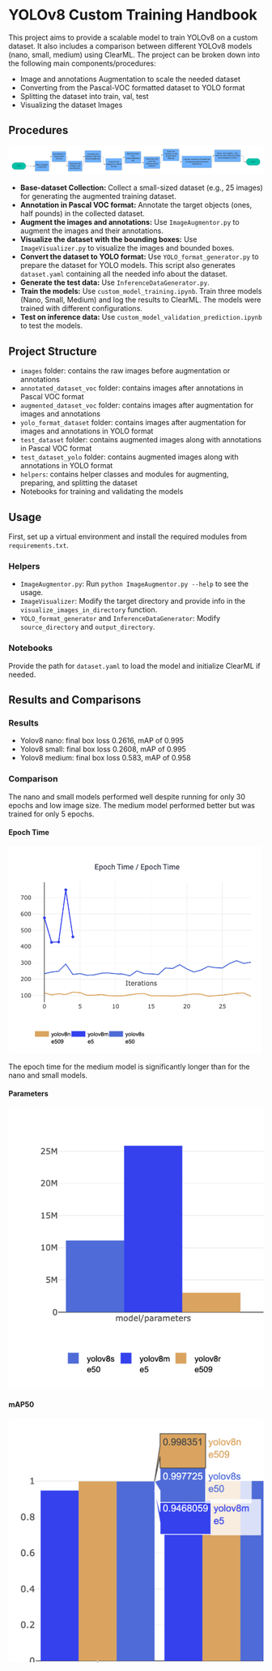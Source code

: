 # YOLOv8 Custom Training Handbook

This project aims to provide a scalable model to train YOLOv8 on a custom dataset. It also includes a comparison between different YOLOv8 models (nano, small, medium) using ClearML. The project can be broken down into the following main components/procedures:

- Image and annotations Augmentation to scale the needed dataset
- Converting from the Pascal-VOC formatted dataset to YOLO format
- Splitting the dataset into train, val, test
- Visualizing the dataset Images

## Procedures

![FlowChart of the project](documentation/Flowchart.png)

- **Base-dataset Collection:** Collect a small-sized dataset (e.g., 25 images) for generating the augmented training dataset.
- **Annotation in Pascal VOC format:** Annotate the target objects (ones, half pounds) in the collected dataset.
- **Augment the images and annotations:** Use `ImageAugmentor.py` to augment the images and their annotations.
- **Visualize the dataset with the bounding boxes:** Use `ImageVisualizer.py` to visualize the images and bounded boxes.
- **Convert the dataset to YOLO format:** Use `YOLO_format_generator.py` to prepare the dataset for YOLO models. This script also generates `dataset.yaml` containing all the needed info about the dataset.
- **Generate the test data:** Use `InferenceDataGenerator.py`.
- **Train the models:** Use `custom_model_training.ipynb`. Train three models (Nano, Small, Medium) and log the results to ClearML. The models were trained with different configurations.
- **Test on inference data:** Use `custom_model_validation_prediction.ipynb` to test the models.

## Project Structure

- `images` folder: contains the raw images before augmentation or annotations
- `annotated_dataset_voc` folder: contains images after annotations in Pascal VOC format
- `augmented_dataset_voc` folder: contains images after augmentation for images and annotations
- `yolo_format_dataset` folder: contains images after augmentation for images and annotations in YOLO format
- `test_dataset` folder: contains augmented images along with annotations in Pascal VOC format
- `test_dataset_yolo` folder: contains augmented images along with annotations in YOLO format
- `helpers`: contains helper classes and modules for augmenting, preparing, and splitting the dataset
- Notebooks for training and validating the models

## Usage

First, set up a virtual environment and install the required modules from `requirements.txt`.

### Helpers

- `ImageAugmentor.py`: Run `python ImageAugmentor.py --help` to see the usage.
- `ImageVisualizer`: Modify the target directory and provide info in the `visualize_images_in_directory` function.
- `YOLO_format_generator` and `InferenceDataGenerator`: Modify `source_directory` and `output_directory`.

### Notebooks

Provide the path for `dataset.yaml` to load the model and initialize ClearML if needed.

## Results and Comparisons

### Results

- Yolov8 nano: final box loss 0.2616, mAP of 0.995
- Yolov8 small: final box loss 0.2608, mAP of 0.995
- Yolov8 medium: final box loss 0.583, mAP of 0.958

### Comparison

The nano and small models performed well despite running for only 30 epochs and low image size. The medium model performed better but was trained for only 5 epochs.

#### Epoch Time

<img src="./documentation/epoch.png" alt="epoch" width="500"/>

The epoch time for the medium model is significantly longer than for the nano and small models.

#### Parameters

![Parameters Comparison](documentation/paramter.png)

#### mAP50

![mAP50 Comparison](documentation/image.png)
